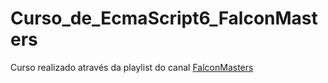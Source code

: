 # Curso_de_EcmaScript6_FalconMasters
Curso realizado através da playlist do canal [FalconMasters](https://www.youtube.com/watch?v=LWiMWZ9-cdw&amp;list=PLhSj3UTs2_yX_ct0OfHrmMwKL8wpz-N2j)
